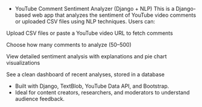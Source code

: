 - YouTube Comment Sentiment Analyzer (Django + NLP)
This is a Django-based web app that analyzes the sentiment of YouTube video comments or uploaded CSV files using NLP techniques. Users can:

Upload CSV files or paste a YouTube video URL to fetch comments

Choose how many comments to analyze (50–500)

View detailed sentiment analysis with explanations and pie chart visualizations

See a clean dashboard of recent analyses, stored in a database

- Built with Django, TextBlob, YouTube Data API, and Bootstrap.
- Ideal for content creators, researchers, and moderators to understand audience feedback.
